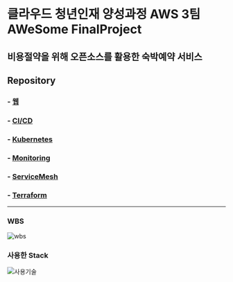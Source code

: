# 클라우드 청년인재 양성과정 AWS 3팀 AWeSome FinalProject
## 비용절약을 위해 오픈소스를 활용한 숙박예약 서비스

## Repository
### - [웹](https://github.com/BAE-JI-WANG/btc_AWeSomeFinal/tree/main/application)
### - [CI/CD](https://github.com/BAE-JI-WANG/btc_AWeSomeFinal/tree/main/jenkins)
### - [Kubernetes](https://github.com/BAE-JI-WANG/btc_AWeSomeFinal/tree/main/k8s)
### - [Monitoring](https://github.com/BAE-JI-WANG/btc_AWeSomeFinal/tree/main/k8s/monitoring)
### - [ServiceMesh](https://github.com/BAE-JI-WANG/btc_AWeSomeFinal/tree/main/serviceMesh)
### - [Terraform](https://github.com/BAE-JI-WANG/btc_AWeSomeFinal/tree/main/terraform)
---

### WBS
![wbs](https://user-images.githubusercontent.com/59479926/209446116-426833bf-15d9-4833-a309-49409ae87174.jpg)

### 사용한 Stack
![사용기술](https://user-images.githubusercontent.com/59479926/209446135-b20683c8-7bbc-4015-8160-5247161736b1.jpg)
<!--![비로그인웹](https://user-images.githubusercontent.com/59479926/209426962-49ea56f5-7511-4a95-820e-64f0a9bb75f8.png)-->
<!--![로그인웹](https://user-images.githubusercontent.com/59479926/209427044-a0a6dbf4-fcd0-4751-adda-30f6c543b5aa.png)-->
<!--![infra](https://user-images.githubusercontent.com/59479926/209427546-30666085-f135-4b58-a922-5c01542df95f.png)-->
<!--<img width="806" alt="cicd" src="https://user-images.githubusercontent.com/59479926/209427712-319ef673-ee62-40ba-91ca-50e5258f4420.png">-->
<!--![k8s](https://user-images.githubusercontent.com/59479926/209427905-640e1df4-a3f1-4e8f-838d-1ec150d2ea43.png)-->
<!--<img width="722" alt="apm" src="https://user-images.githubusercontent.com/59479926/209428055-8ede0586-3f9d-45d2-8e6a-75202447b8b5.png">-->
<!--![mornitoring](https://user-images.githubusercontent.com/59479926/209428130-d97175a1-a677-4e43-87f4-d646095a8332.png)-->
<!--![grafana](https://user-images.githubusercontent.com/59479926/209428192-f7a6ba1b-2b99-4fb5-a2f8-6cecd68c5f23.png)-->
<!--<img width="726" alt="kiali" src="https://user-images.githubusercontent.com/59479926/209428392-f2715a26-fe2f-4e6c-b57e-278415debbaf.png">-->

